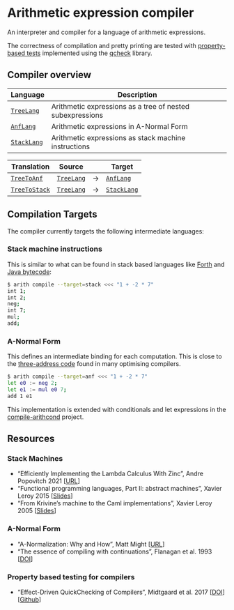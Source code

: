 # Arithmetic expression compiler

An interpreter and compiler for a language of arithmetic expressions.

The correctness of compilation and pretty printing are tested with
[property-based tests](./test/Properties.ml) implemented using the [qcheck]
library.

## Compiler overview

| Language      | Description                  |
| ------------- | ---------------------------- |
| [`TreeLang`]  | Arithmetic expressions as a tree of nested subexpressions |
| [`AnfLang`]   | Arithmetic expressions in A-Normal Form |
| [`StackLang`] | Arithmetic expressions as stack machine instructions |

[`TreeLang`]: ./lib/TreeLang.ml
[`AnfLang`]: ./lib/AnfLang.ml
[`StackLang`]: ./lib/StackLang.ml

| Translation     | Source       |   | Target        |
| --------------- | ------------ | - | ------------- |
| [`TreeToAnf`]   | [`TreeLang`] | → | [`AnfLang`]   |
| [`TreeToStack`] | [`TreeLang`] | → | [`StackLang`] |

[`TreeToAnf`]: ./lib/TreeToAnf.ml
[`TreeToStack`]: ./lib/TreeToStack.ml

## Compilation Targets

The compiler currently targets the following intermediate languages:

### Stack machine instructions

This is similar to what can be found in stack based languages like [Forth] and
[Java bytecode]:

```sh
$ arith compile --target=stack <<< "1 + -2 * 7"
int 1;
int 2;
neg;
int 7;
mul;
add;
```

### A-Normal Form

This defines an intermediate binding for each computation. This is close to
the [three-address code] found in many optimising compilers.

```sh
$ arith compile --target=anf <<< "1 + -2 * 7"
let e0 := neg 2;
let e1 := mul e0 7;
add 1 e1
```

This implementation is extended with conditionals and let expressions in the
[compile-arithcond](../compile-arithcond) project.

[Forth]: https://en.wikipedia.org/wiki/Forth_(programming_language)
[Java bytecode]: https://en.wikipedia.org/wiki/Java_bytecode
[three-address code]: https://en.wikipedia.org/wiki/Three-address_code
[qcheck]: https://github.com/c-cube/qcheck

## Resources

### Stack Machines

- “Efficiently Implementing the Lambda Calculus With Zinc”, Andre Popovitch 2021
  [[URL](https://blog.andrepopovitch.com/zinc/)]
- “Functional programming languages, Part II: abstract machines”, Xavier Leroy 2015
  [[Slides](https://xavierleroy.org/mpri/2-4/machines.pdf)]
- “From Krivine’s machine to the Caml implementations”, Xavier Leroy 2005
  [[Slides](https://xavierleroy.org/talks/zam-kazam05.pdf)]

### A-Normal Form

- “A-Normalization: Why and How”, Matt Might
  [[URL](https://matt.might.net/articles/a-normalization/)]
- “The essence of compiling with continuations”, Flanagan et al. 1993
  [[DOI](https://doi.org/10.1145/173262.155113)]

### Property based testing for compilers

- “Effect-Driven QuickChecking of Compilers“, Midtgaard et al. 2017
  [[DOI](https://doi.org/10.1145/3110259)]
  [[Github](https://github.com/jmid/efftester/)]
